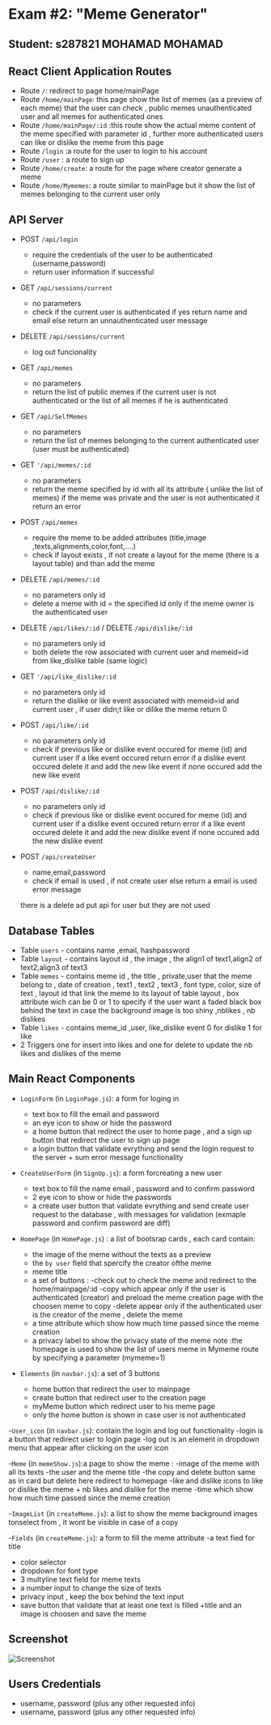 # Exam #2: "Meme Generator"
## Student: s287821 MOHAMAD MOHAMAD

## React Client Application Routes

- Route `/`: redirect to page home/mainPage
- Route `/home/mainPage`: this page show the list of memes (as a preview of each meme) that the user can check , public memes unauthenticated user and all memes for authenticated ones
- Route `/home/mainPage/:id` :this route show the actual meme content of the meme specified with parameter id , further more authenticated users can like or dislike the meme from this page
- Route `/login` :a route for the user to login to his account
- Route `/user` : a route to sign up
- Route `/home/create`: a route for the page where creator generate a meme
- Route `/home/Mymemes`: a route similar to mainPage but it show the list of memes belonging to the current user only 
## API Server

- POST `/api/login`
  - require the credentials of the user to be authenticated (username,password)
  - return user information if successful 
- GET `/api/sessions/current`
  - no parameters
  - check if the current user is authenticated if yes return name and email else return an unnauthenticated user message
- DELETE `/api/sessions/current`
  - log out funcionality 
- GET `/api/memes`
  - no parameters
  - return the list of public memes if the current user is not authenticated or the list of all memes if he is authenticated
- GET `/api/SelfMemes`
  - no parameters
  - return the list of memes belonging to the current authenticated user (user must be authenticated)
- GET `'/api/memes/:id`
  - no parameters
  - return the meme specified by id  with all its attribute ( unlike the list of memes) if the meme was private and the user is not authenticated it return an error
- POST `/api/memes`
  - require the meme to be added attributes (title,image ,texts,alignments,color,font,....)
  - check if layout exists , if not create a layout for the meme (there is a layout table) and than add the meme
- DELETE `/api/memes/:id`
  - no parameters only id
  - delete a meme with id = the specified id only if the meme owner is the authenticated user
- DELETE `/api/likes/:id` / DELETE `/api/dislike/:id`
  - no parameters only id
  - both delete the row associated with current user and memeid=id from like_dislike table (same logic)
- GET `'/api/like_dislike/:id`
  - no parameters only id
  - return the dislike or like event associated with memeid=id and current user , if user didn;t like or dilike the meme return 0

- POST `/api/like/:id`
  - no parameters only id
  - check if previous like or dislike event occured for meme (id) and current user if a like event occured return error
  if a dislike event occured delete it and add the new like event if none occured add the new like event

- POST `/api/dislike/:id`
  - no parameters only id
  - check if previous like or dislike event occured for meme (id) and current user if a dislike event occured return error
  if a like event occured delete it and add the new dislike event if none occured add the new dislike event

- POST `/api/createUser`
  - name,email,password
  - check if email is used , if not create user else return a email is used error message
  
  there is a delete ad put api for user but they are not used

## Database Tables

- Table `users` - contains name ,email, hashpassword
- Table `layout` - contains layout id , the image  , the align1 of text1,align2 of text2,align3 of text3
- Table `memes` - contains meme id , the title  , private,user that the meme belong to , date of creation , text1 , text2 , text3 , font type, color, size of text , layout id that link the meme to its layout of table layout , box attribute wich can be 0 or 1 to specify if the user want a faded black box behind the text in case the background image is too shiny ,nblikes , nb dislikes
- Table `likes` - contains meme_id ,user, like_dislike event  0 for dislike 1 for like 
- 2 Triggers  one for insert into likes and one for delete to update the nb likes and dislikes of the meme 

## Main React Components

- `LoginForm` (in `LoginPage.js`): a form for loging in
  - text box to fill the email and password 
  - an eye icon to show or hide the password
  - a home button that redirect the user to home page , and a sign up button that redirect the user to sign up page
  - a login button that validate evrything and send the login request to the server + sum error message functionality

- `CreateUserForm` (in `SignUp.js`): a form forcreating a new user
  - text box to fill the name email , password and to confirm password 
  - 2 eye icon to show or hide the passwords
  - a create user button that validate evrything and send  create user request to the database , with messages for validation (exmaple password and confirm password are diff)

- `HomePage` (in `HomePage.js`) : a list of bootsrap cards , each card contain:
  - the image of the meme without the texts as a preview
  - the `by user` field that spercify the creator ofthe meme
  - meme title
  - a set of buttons : 
    -check out to check the meme and redirect to the home/mainpage/:id 
    -copy which appear only if the user is authenticated (creator) and preload the meme creation page with the choosen meme to copy
    -delete appear only if the authenticated user is the creator of the meme , delete the meme
  - a time attribute which show how much time passed since the meme creation
  - a privacy label to show the privacy state of the meme
  note :the homepage is used to show the list of users meme in Mymeme route by specifying a parameter (mymeme=1)

- `Elements` (in `navbar.js`): a set of 3 buttons
  - home button that redirect the user to mainpage 
  - create button that redirect user to the creation page
  - myMeme button which redirect user to his meme page
  - only the home button is shown in case user is not authenticated

-`User_icon` (in `navbar.js`): contain the login and log out functionality
  -login is a button that redirect user to login page
  -log out is an element in dropdown menu that appear after clicking on the user icon 

-`Meme` (in `memeShow.js`):a page to show the meme :
  -image of the meme with all its texts
  -the user and the meme title
  -the copy and delete button same as in card but delete here redirect to homepage
  -like and dislike icons to like or dislike the meme + nb likes and dislike for the meme
  -time which show how much time passed since the meme creation

-`ImageList` (in `createMeme.js`): a list to show the meme background images tonselect from , it wont be visible in case of a copy

-`Fields` (in `createMeme.js`): a form to fill the meme attribute
  -a text fied for title
  - color selector 
  - dropdown for font type
  - 3 multyline text field for meme texts
  - a number input to change the size of texts
  - privacy input , keep the box behind the text input 
  - save button that validate that at least one text is filled +title and an image is choosen and save the meme

## Screenshot

![Screenshot](./img/create.jpg)

## Users Credentials

- username, password (plus any other requested info)
- username, password (plus any other requested info)
